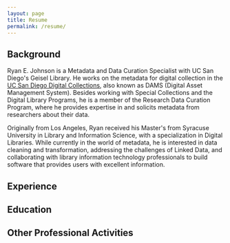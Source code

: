 ```yaml
---
layout: page
title: Resume
permalink: /resume/
---
```


## Background

Ryan E. Johnson is a Metadata and Data Curation Specialist with UC San Diego's Geisel Library. He works on the metadata for digital collection in the [UC San Diego Digital Collections](http://library.ucsd.edu/dc/), also known as DAMS (Digital Asset Management System). Besides working with Special Collections and the Digital Library Programs, he is a member of the Research Data Curation Program, where he provides expertise in and solicits metadata from researchers about their data.  

Originally from Los Angeles, Ryan received his Master's from Syracuse University in Library and Information Science, with a specialization in Digital Libraries. While currently in the world of metadata, he is interested in data cleaning and transformation, addressing the challenges of Linked Data, and collaborating with library information technology professionals to build software that provides users with excellent information.  

## Experience



## Education



## Other Professional Activities
